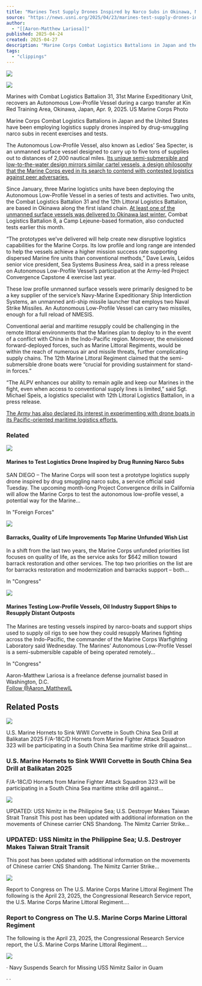 ```yaml
---
title: "Marines Test Supply Drones Inspired by Narco Subs in Okinawa, North Carolina"
source: "https://news.usni.org/2025/04/23/marines-test-supply-drones-inspired-by-naro-subs-in-okinawa-north-carolina"
author:
  - "[[Aaron-Matthew Lariosa]]"
published: 2025-04-24
created: 2025-04-27
description: "Marine Corps Combat Logistics Battalions in Japan and the United States have been employing logistics supply drones inspired by drug-smuggling narco subs in recent exercises and tests. The Autonomous Low-Profile Vessel, also known as Ledios’ Sea Specter, is an unmanned surface vessel designed to carry up to five tons of supplies out to distances of 2,000 nautical miles. Its unique semi-submersible and low-to-the-water design mirrors similar cartel vessels, a design philosophy that the Marine Corps eyed in its search to contend with contested logistics against peer adversaries. Since January, three Marine logistics units have been deploying the Autonomous Low-Profile Vessel"
tags:
  - "clippings"
---
```

[![](https://news.usni.org/wp-content/uploads/2016/02/usni_logo.png)](https://news.usni.org/)

![](https://news.usni.org/wp-content/uploads/2025/04/8971622.jpg)

Marines with Combat Logistics Battalion 31, 31st Marine Expeditionary Unit, recovers an Autonomous Low-Profile Vessel during a cargo transfer at Kin Red Training Area, Okinawa, Japan, Apr. 9, 2025. US Marine Corps Photo

Marine Corps Combat Logistics Battalions in Japan and the United States have been employing logistics supply drones inspired by drug-smuggling narco subs in recent exercises and tests.

The Autonomous Low-Profile Vessel, also known as Ledios’ Sea Specter, is an unmanned surface vessel designed to carry up to five tons of supplies out to distances of 2,000 nautical miles. [Its unique semi-submersible and low-to-the-water design mirrors similar cartel vessels, a design philosophy that the Marine Corps eyed in its search to contend with contested logistics against peer adversaries.](https://news.usni.org/2024/02/13/marine-to-test-logistics-drone-inspired-by-drug-running-narco-subs)

Since January, three Marine logistics units have been deploying the Autonomous Low-Profile Vessel in a series of tests and activities. Two units, the Combat Logistics Battalion 31 and the 12th Littoral Logistics Battalion, are based in Okinawa along the first island chain. [At least one of the unmanned surface vessels was delivered to Okinawa last winter.](https://www.dvidshub.net/image/8703798/stern-landing-vessel-arrives-naha-military-port) Combat Logistics Battalion 8, a Camp Lejeune-based formation, also conducted tests earlier this month.

“The prototypes we’ve delivered will help create new disruptive logistics capabilities for the Marine Corps. Its low profile and long range are intended to help the vessels achieve a higher mission success rate supporting dispersed Marine fire units than conventional methods,” Dave Lewis, Leidos senior vice president, Sea Systems Business Area, said in a press release on Autonomous Low-Profile Vessel’s participation at the Army-led Project Convergence Capstone 4 exercise last year.

These low profile unmanned surface vessels were primarily designed to be a key supplier of the service’s Navy-Marine Expeditionary Ship Interdiction Systems, an unmanned anti-ship missile launcher that employs two Naval Strike Missiles. An Autonomous Low-Profile Vessel can carry two missiles, enough for a full reload of NMESIS.

Conventional aerial and maritime resupply could be challenging in the remote littoral environments that the Marines plan to deploy to in the event of a conflict with China in the Indo-Pacific region. Moreover, the envisioned forward-deployed forces, such as Marine Littoral Regiments, would be within the reach of numerous air and missile threats, further complicating supply chains. The 12th Marine Littoral Regiment claimed that the semi-submersible drone boats were “crucial for providing sustainment for stand-in forces.”

“The ALPV enhances our ability to remain agile and keep our Marines in the fight, even when access to conventional supply lines is limited,” said Sgt. Michael Speis, a logistics specialist with 12th Littoral Logistics Battalion, in a press release.

[The Army has also declared its interest in experimenting with drone boats in its Pacific-oriented maritime logistics efforts.](https://www.janes.com/osint-insights/defence-news/sea/ausa-2023-us-army-eyes-autonomous-vessels-for-contested-logistics-in-indo-pacific)

### Related

[![](https://i0.wp.com/news.usni.org/wp-content/uploads/2020/12/Screen-Shot-2020-12-14-at-6.10.28-PM.png?resize=350%2C200&ssl=1)](https://news.usni.org/2024/02/13/marine-to-test-logistics-drone-inspired-by-drug-running-narco-subs "Marines to Test Logistics Drone Inspired by Drug Running Narco Subs")

#### Marines to Test Logistics Drone Inspired by Drug Running Narco Subs

SAN DIEGO – The Marine Corps will soon test a prototype logistics supply drone inspired by drug smuggling narco subs, a service official said Tuesday. The upcoming month-long Project Convergence drills in California will allow the Marine Corps to test the autonomous low-profile vessel, a potential way for the Marine…

In "Foreign Forces"

[![](https://i0.wp.com/news.usni.org/wp-content/uploads/2024/02/8237528.jpg?resize=350%2C200&ssl=1)](https://news.usni.org/2024/03/19/barracks-quality-of-life-improvements-top-marine-unfunded-wish-list "Barracks, Quality of Life Improvements Top Marine Unfunded Wish List")

#### Barracks, Quality of Life Improvements Top Marine Unfunded Wish List

In a shift from the last two years, the Marine Corps unfunded priorities list focuses on quality of life, as the service asks for $642 million toward barrack restoration and other services. The top two priorities on the list are for barracks restoration and modernization and barracks support – both…

In "Congress"

[![](https://i0.wp.com/news.usni.org/wp-content/uploads/2024/09/8509180-scaled.jpg?resize=350%2C200&ssl=1)](https://news.usni.org/2024/09/04/marines-testing-low-profile-vessels-oil-industry-support-ships-to-resupply-distant-outposts "Marines Testing Low-Profile Vessels, Oil Industry Support Ships to Resupply Distant Outposts")

#### Marines Testing Low-Profile Vessels, Oil Industry Support Ships to Resupply Distant Outposts

The Marines are testing vessels inspired by narco-boats and support ships used to supply oil rigs to see how they could resupply Marines fighting across the Indo-Pacific, the commander of the Marine Corps Warfighting Laboratory said Wednesday. The Marines’ Autonomous Low-Profile Vessel is a semi-submersible capable of being operated remotely…

In "Congress"

Aaron-Matthew Lariosa is a freelance defense journalist based in Washington, D.C.  
[Follow @Aaron\_MatthewIL](https://twitter.com/Aaron_MatthewIL?ref_src=twsrc%5Etfw)

## Related Posts

![](https://news.usni.org/wp-content/uploads/2025/04/8990585-480x384.jpg)

U.S. Marine Hornets to Sink WWII Corvette in South China Sea Drill at Balikatan 2025 F/A-18C/D Hornets from Marine Fighter Attack Squadron 323 will be participating in a South China Sea maritime strike drill against…

### U.S. Marine Hornets to Sink WWII Corvette in South China Sea Drill at Balikatan 2025

F/A-18C/D Hornets from Marine Fighter Attack Squadron 323 will be participating in a South China Sea maritime strike drill against…

![](https://news.usni.org/wp-content/uploads/2025/04/8955105-660x440.jpg)

UPDATED: USS Nimitz in the Philippine Sea; U.S. Destroyer Makes Taiwan Strait Transit This post has been updated with additional information on the movements of Chinese carrier CNS Shandong. The Nimitz Carrier Strike…

### UPDATED: USS Nimitz in the Philippine Sea; U.S. Destroyer Makes Taiwan Strait Transit

This post has been updated with additional information on the movements of Chinese carrier CNS Shandong. The Nimitz Carrier Strike…

![](https://news.usni.org/wp-content/uploads/2022/06/7250981-1-660x371.jpg)

Report to Congress on The U.S. Marine Corps Marine Littoral Regiment The following is the April 23, 2025, the Congressional Research Service report, the U.S. Marine Corps Marine Littoral Regiment.…

### Report to Congress on The U.S. Marine Corps Marine Littoral Regiment

The following is the April 23, 2025, the Congressional Research Service report, the U.S. Marine Corps Marine Littoral Regiment.…

![](https://news.usni.org/wp-content/uploads/2025/04/8981210-660x440.jpg)

· Navy Suspends Search for Missing USS Nimitz Sailor in Guam

· ·